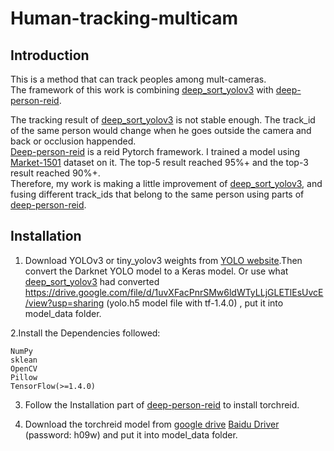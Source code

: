 # Human-tracking-multicam
## Introduction 
This is a method that can track peoples among mult-cameras.  
The framework of this work is combining [deep_sort_yolov3](https://github.com/Qidian213/deep_sort_yolov3) with [deep-person-reid](https://github.com/KaiyangZhou/deep-person-reid).  
  
The tracking result of [deep_sort_yolov3](https://github.com/Qidian213/deep_sort_yolov3) is not stable enough. The track_id of the same person would change when he goes outside the camera and back or occlusion happended.  
[Deep-person-reid](https://github.com/KaiyangZhou/deep-person-reid) is a reid Pytorch framework. I trained a model using [Market-1501](http://www.liangzheng.com.cn/Project/project_reid.html) dataset on it. The top-5 result reached 95%+ and the top-3 result reached 90%+.  
Therefore, my work is making a little improvement of [deep_sort_yolov3](https://github.com/Qidian213/deep_sort_yolov3), and fusing different track_ids that belong to the same person using parts of [deep-person-reid](https://github.com/KaiyangZhou/deep-person-reid).    
  
## Installation  
1. Download YOLOv3 or tiny_yolov3 weights from [YOLO website](http://pjreddie.com/darknet/yolo/).Then convert the Darknet YOLO model to a Keras model. Or use what [deep_sort_yolov3](https://github.com/Qidian213/deep_sort_yolov3) had converted https://drive.google.com/file/d/1uvXFacPnrSMw6ldWTyLLjGLETlEsUvcE/view?usp=sharing (yolo.h5 model file with tf-1.4.0) , put it into model_data folder.  
  
2.Install the Dependencies followed:

    NumPy
    sklean
    OpenCV
    Pillow
    TensorFlow(>=1.4.0)
  
3. Follow the Installation part of [deep-person-reid](https://github.com/KaiyangZhou/deep-person-reid) to install torchreid.  

4. Download the torchreid model from [google drive](https://drive.google.com/open?id=15Ayri_sHtrctJ1Zb8qERjvdi66y6QaI4) [Baidu Driver](https://pan.baidu.com/s/1Y2eXyPzDmrUgetc1aGUd0A) (password: h09w) and put it into model_data folder.  


